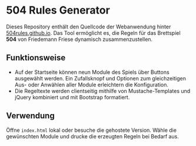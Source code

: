 # 504 Rules Generator

Dieses Repository enthält den Quellcode der Webanwendung hinter [504rules.github.io](https://504rules.github.io/). Das Tool ermöglicht es, die Regeln für das Brettspiel **504** von Friedemann Friese dynamisch zusammenzustellen.

## Funktionsweise

* Auf der Startseite können neun Module des Spiels über Buttons ausgewählt werden. Ein Zufallsknopf und Optionen zum gleichzeitigen Aus- oder Anwählen aller Module erleichtern die Konfiguration.
* Die Regeltexte werden clientseitig mithilfe von Mustache-Templates und jQuery kombiniert und mit Bootstrap formatiert.

## Verwendung

Öffne `index.html` lokal oder besuche die gehostete Version. Wähle die gewünschten Module und drucke die erzeugten Regeln bei Bedarf aus.

